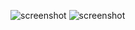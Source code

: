 ![screenshot](https://i.ibb.co/BwC4Mxz/127-0-0-1-5500-index-html.png)
![screenshot](https://i.ibb.co/ZfXBQWT/mobile.png)

